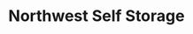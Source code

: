 ---
title: "Northwest Self Storage"
url: /hillsboro/northwest-self-storage-southeast-witch-hazel-road/
shop: storage rental
---
